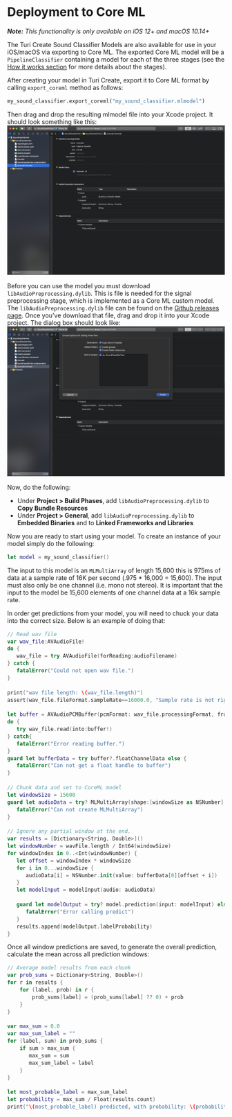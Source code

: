 # Deployment to Core ML

***Note:*** *This functionality is only available on iOS 12+ and macOS 10.14+*

The Turi Create Sound Classifier Models are also available for use in
your iOS/macOS via exporting to Core ML. The exported Core ML model
will be a `PipelineClassifier` containing a model for each of the
three stages (see the [How it works section](../sound_classifier/how-it-works.md) for more details about the stages).

After creating your model in Turi Create, export it to Core ML format by calling `export_coreml` method as follows:
```python
my_sound_classifier.export_coreml("my_sound_classifier.mlmodel")
```

Then drag and drop the resulting mlmodel file into your Xcode project.
It should look something like this:
![Xcode ML Model Screen Shot](xcode-mlmodel.png)

Before you can use the model you must download
`libAudioPreprocessing.dylib`. This is file is needed for the signal
preprocessing stage, which is implemented as a Core ML custom model.
The `libAudioPreprocessing.dylib` file can be found on the
[Github releases page](https://github.com/apple/turicreate/releases).
Once you've download that file, drag and drop it into your Xcode project.
The dialog box should look like:
![Xcode dylib Screen Shot](xcode-dylib.png)

Now, do the following:
* Under **Project > Build Phases**, add `libAudioPreprocessing.dylib` to **Copy Bundle Resources**
* Under **Project > General**, add `libAudioPreprocessing.dylib` to **Embedded Binaries** and to **Linked Frameworks and Libraries**


Now you are ready to start using your model. To create an instance of
your model simply do the following:
```swift
let model = my_sound_classifier()
```

The input to this model is an `MLMultiArray` of length 15,600 this is
975ms of data at a sample rate of 16K per second (.975 * 16,000 = 15,600).
The input must also only be one channel (i.e. mono not stereo). It is
important that the input to the model be 15,600 elements of one channel
data at a 16k sample rate.

In order get predictions from your model, you will need to chuck your
data into the correct size. Below is an example of doing that:
```swift
// Read wav file
var wav_file:AVAudioFile!
do {
   wav_file = try AVAudioFile(forReading:audioFilename)
} catch {
   fatalError("Could not open wav file.")
}

print("wav file length: \(wav_file.length)")
assert(wav_file.fileFormat.sampleRate==16000.0, "Sample rate is not right!")

let buffer = AVAudioPCMBuffer(pcmFormat: wav_file.processingFormat, frameCapacity: UInt32(wav_file.length))
do {
   try wav_file.read(into:buffer!)
} catch{
   fatalError("Error reading buffer.")
}
guard let bufferData = try buffer?.floatChannelData else {
   fatalError("Can not get a float handle to buffer")
}

// Chunk data and set to CoreML model
let windowSize = 15600
guard let audioData = try? MLMultiArray(shape:[windowSize as NSNumber], dataType:MLMultiArrayDataType.float32) else {
   fatalError("Can not create MLMultiArray")
}

// Ignore any partial window at the end.
var results = [Dictionary<String, Double>]()
let windowNumber = wavFile.length / Int64(windowSize)
for windowIndex in 0..<Int(windowNumber) {
   let offset = windowIndex * windowSize
   for i in 0...windowSize {
      audioData[i] = NSNumber.init(value: bufferData[0][offset + i])
   }
   let modelInput = modelInput(audio: audioData)

   guard let modelOutput = try? model.prediction(input: modelInput) else {
      fatalError("Error calling predict")
   }
   results.append(modelOutput.labelProbability)
}
```

Once all window predictions are saved, to generate the overall
prediction, calculate the mean across all prediction windows:
```swift
// Average model results from each chunk
var prob_sums = Dictionary<String, Double>()
for r in results {
    for (label, prob) in r {
        prob_sums[label] = (prob_sums[label] ?? 0) + prob
    }
}

var max_sum = 0.0
var max_sum_label = ""
for (label, sum) in prob_sums {
    if sum > max_sum {
       max_sum = sum
       max_sum_label = label
    }
}

let most_probable_label = max_sum_label
let probability = max_sum / Float(results.count)
print("\(most_probable_label) predicted, with probability: \(probability)")
```
